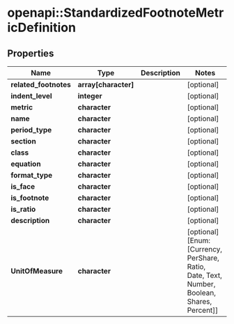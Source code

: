 # openapi::StandardizedFootnoteMetricDefinition


## Properties
Name | Type | Description | Notes
------------ | ------------- | ------------- | -------------
**related_footnotes** | **array[character]** |  | [optional] 
**indent_level** | **integer** |  | [optional] 
**metric** | **character** |  | [optional] 
**name** | **character** |  | [optional] 
**period_type** | **character** |  | [optional] 
**section** | **character** |  | [optional] 
**class** | **character** |  | [optional] 
**equation** | **character** |  | [optional] 
**format_type** | **character** |  | [optional] 
**is_face** | **character** |  | [optional] 
**is_footnote** | **character** |  | [optional] 
**is_ratio** | **character** |  | [optional] 
**description** | **character** |  | [optional] 
**UnitOfMeasure** | **character** |  | [optional] [Enum: [Currency, PerShare, Ratio, Date, Text, Number, Boolean, Shares, Percent]] 


